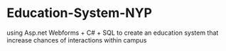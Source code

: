 # Education-System-NYP
using Asp.net Webforms + C# + SQL to create an education system that increase chances of interactions within campus
